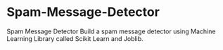 # Spam-Message-Detector

Spam Message Detector Build a spam message detector using Machine Learning Library called Scikit Learn and Joblib.
